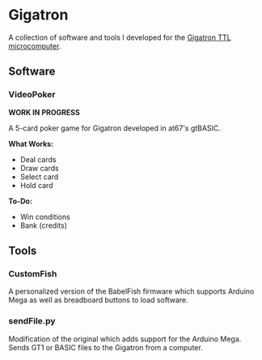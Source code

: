 # Gigatron
A collection of software and tools I developed for the [Gigatron TTL microcomputer](https://gigatron.io).

## Software
### VideoPoker
**WORK IN PROGRESS**

A 5-card poker game for Gigatron developed in at67's gtBASIC.

**What Works:**
- Deal cards
- Draw cards
- Select card
- Hold card

**To-Do:**
- Win conditions
- Bank (credits)

## Tools
### CustomFish
A personalized version of the BabelFish firmware which supports Arduino Mega as well as breadboard buttons to load software.

### sendFile.py
Modification of the original which adds support for the Arduino Mega. Sends GT1 or BASIC files to the Gigatron from a computer.
